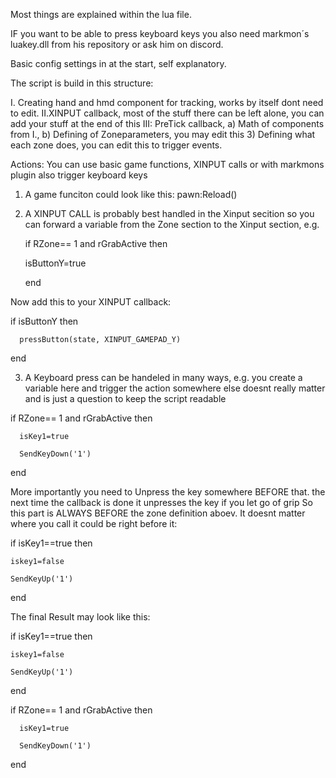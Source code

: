 Most things are explained within the lua file.

IF you want to be able to press keyboard keys you also need markmon´s luakey.dll from his repository or ask him on discord.

Basic config settings in at the start, self explanatory. 

The script is build in this structure:

I. Creating hand and hmd component for tracking, works by itself dont need to edit.
II.XINPUT callback, most of the stuff there can be left alone, you can add your stuff at the end of this
III: PreTick callback, 
  a) Math of components from I., 
  b) Defining of Zoneparameters, you may edit this
  3) Defining what each zone does, you can edit this to trigger events.

Actions:
You can use basic game functions, XINPUT calls or with markmons plugin also trigger keyboard keys

1. A game funciton could look like this: 
    pawn:Reload()

2. A XINPUT CALL is probably best handled in the Xinput secition so you can forward a variable from the Zone section to the Xinput section, e.g.

    if RZone== 1 and rGrabActive then
   
      isButtonY=true
   
    end
   

Now add this to your XINPUT callback:

  if isButtonY then
  
      pressButton(state, XINPUT_GAMEPAD_Y)    
      
  end

3. A Keyboard press can be handeled in many ways, e.g. you create a variable here and trigger the action somewhere else doesnt really matter and is just a question to keep the script readable
 
  if RZone== 1 and rGrabActive then
  
      isKey1=true
      
      SendKeyDown('1') 
      
  end

  More importantly you need to Unpress the key somewhere BEFORE that. the next time the callback is done it unpresses the key if you let go of grip
  So this part is ALWAYS BEFORE the zone definition aboev. It doesnt matter where you call it could be right before it:

  if isKey1==true then
  
    iskey1=false
    
    SendKeyUp('1')
    
  end

  The final Result may look like this:
  
  if isKey1==true then
  
    iskey1=false
    
    SendKeyUp('1')
    
  end
  
  if RZone== 1 and rGrabActive then
  
      isKey1=true
      
      SendKeyDown('1') 
      
  end
